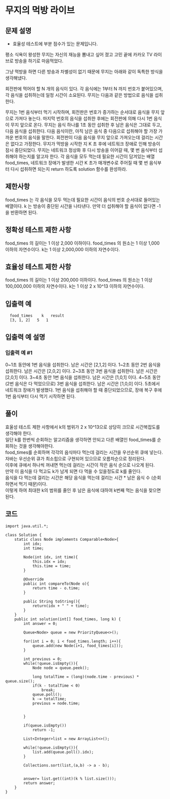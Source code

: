 # 무지의 먹방 라이브
## 문제 설명
* 효율성 테스트에 부분 점수가 있는 문제입니다.

평소 식욕이 왕성한 무지는 자신의 재능을 뽐내고 싶어 졌고 고민 끝에 카카오 TV 라이브로 방송을 하기로 마음먹었다.

그냥 먹방을 하면 다른 방송과 차별성이 없기 때문에 무지는 아래와 같이 독특한 방식을 생각해냈다.

회전판에 먹어야 할 N 개의 음식이 있다.
각 음식에는 1부터 N 까지 번호가 붙어있으며, 각 음식을 섭취하는데 일정 시간이 소요된다.
무지는 다음과 같은 방법으로 음식을 섭취한다.

무지는 1번 음식부터 먹기 시작하며, 회전판은 번호가 증가하는 순서대로 음식을 무지 앞으로 가져다 놓는다.
마지막 번호의 음식을 섭취한 후에는 회전판에 의해 다시 1번 음식이 무지 앞으로 온다.
무지는 음식 하나를 1초 동안 섭취한 후 남은 음식은 그대로 두고, 다음 음식을 섭취한다.
다음 음식이란, 아직 남은 음식 중 다음으로 섭취해야 할 가장 가까운 번호의 음식을 말한다.
회전판이 다음 음식을 무지 앞으로 가져오는데 걸리는 시간은 없다고 가정한다.
무지가 먹방을 시작한 지 K 초 후에 네트워크 장애로 인해 방송이 잠시 중단되었다.
무지는 네트워크 정상화 후 다시 방송을 이어갈 때, 몇 번 음식부터 섭취해야 하는지를 알고자 한다.
각 음식을 모두 먹는데 필요한 시간이 담겨있는 배열 food_times, 네트워크 장애가 발생한 시간 K 초가 매개변수로 주어질 때 몇 번 음식부터 다시 섭취하면 되는지 return 하도록 solution 함수를 완성하라.

## 제한사항
food_times 는 각 음식을 모두 먹는데 필요한 시간이 음식의 번호 순서대로 들어있는 배열이다.
k 는 방송이 중단된 시간을 나타낸다.
만약 더 섭취해야 할 음식이 없다면 -1을 반환하면 된다.
## 정확성 테스트 제한 사항
food_times 의 길이는 1 이상 2,000 이하이다.
food_times 의 원소는 1 이상 1,000 이하의 자연수이다.
k는 1 이상 2,000,000 이하의 자연수이다.
## 효율성 테스트 제한 사항
food_times 의 길이는 1 이상 200,000 이하이다.
food_times 의 원소는 1 이상 100,000,000 이하의 자연수이다.
k는 1 이상 2 x 10^13 이하의 자연수이다.
## 입출력 예
```
  food_times	k	result
  [3, 1, 2]	  5	  1
```

## 입출력 예 설명
### 입출력 예 #1

0~1초 동안에 1번 음식을 섭취한다. 남은 시간은 [2,1,2] 이다.
1~2초 동안 2번 음식을 섭취한다. 남은 시간은 [2,0,2] 이다.
2~3초 동안 3번 음식을 섭취한다. 남은 시간은 [2,0,1] 이다.
3~4초 동안 1번 음식을 섭취한다. 남은 시간은 [1,0,1] 이다.
4~5초 동안 (2번 음식은 다 먹었으므로) 3번 음식을 섭취한다. 남은 시간은 [1,0,0] 이다.
5초에서 네트워크 장애가 발생했다. 1번 음식을 섭취해야 할 때 중단되었으므로, 장애 복구 후에 1번 음식부터 다시 먹기 시작하면 된다.

## 풀이
효울성 테스트 제한 사항에서 k의 범위가 2 x 10^13으로 상당히 크므로 시간복잡도를 생각해야 한다.  
일단 k를 한번씩 순회하는 알고리즘을 생각하면 안되고 다른 배열인 food_times를 순회하는 것을 생각해야한다.  
food_times를 순회하며 각각의 음식마다 먹는데 걸리는 시간을 우선순위 큐에 넣는다.  
자바는 우선순위 큐가 최소힙으로 구현되어 있으므로 오름차순으로 정리된다.  
이후에 큐에서 하나씩 꺼내면 먹는데 걸리는 시간이 작은 음식 순으로 나오게 된다.  
만약 이 음식을 다 먹고도 k가 남게 되면 다 먹을 수 있을정도로 k를 줄인다.  
음식을 다 먹는데 걸리는 시간은 해당 음식을 먹는데 걸리는 시간 * 남은 음식 수 (순회하면서 먹기 때문)이다.  
이렇게 하여 최대한 k의 범위를 줄인 후 남은 음식에 대하여 k번째 먹는 음식을 찾으면 된다.


## 코드
```
import java.util.*;

class Solution {
    static class Node implements Comparable<Node>{
        int idx;
        int time;
        
        Node(int idx, int time){
            this.idx = idx;
            this.time = time;
        }
        
        @Override
        public int compareTo(Node o){
            return time - o.time;
        }
        
        public String toString(){
            return(idx + " " + time);
        }
    }
    public int solution(int[] food_times, long k) {
        int answer = 0;
        
        Queue<Node> queue = new PriorityQueue<>();
        
        for(int i = 0; i < food_times.length; i++){
            queue.add(new Node(i+1, food_times[i]));
        }
        
        int previous = 0;
        while(!queue.isEmpty()){
            Node node = queue.peek();
            
            long totalTime = (long)(node.time - previous) * queue.size();
            if(k - totalTime < 0)
                break;
            queue.poll();
            k -= totalTime;
            previous = node.time;
            
            
        }
        
        if(queue.isEmpty())
            return -1;
        
        List<Integer>list = new ArrayList<>();
        
        while(!queue.isEmpty()){
            list.add(queue.poll().idx);
        }
        
        Collections.sort(list,(a,b) -> a - b);
        
        
        answer= list.get((int)(k % list.size()));
        return answer;
    }
}
```


